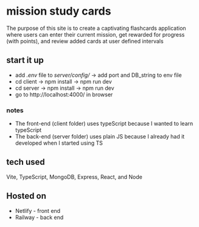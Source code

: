 # mission study cards
The purpose of this site is to create a captivating flashcards application where users can enter their current mission, get rewarded for progress (with points), and review added cards at user defined intervals
<!-- ## live site: <a href="" target="_blank"></a> -->
## start it up
* add *.env* file to *server/config/* -> add port and DB_string to env file
* cd client -> npm install -> npm run dev
* cd server -> npm install -> npm run dev
* go to http://localhost:4000/ in browser

### notes
* The front-end (client folder) uses typeScript because I wanted to learn typeScript
* The back-end (server folder) uses plain JS because I already had it developed when I started using TS


## tech used
Vite, TypeScript, MongoDB, Express, React, and Node

## Hosted on
* Netlify - front end
* Railway - back end
